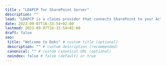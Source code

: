 ```yaml
---
title : "LDAPCP for SharePoint Server"
description: ""
lead: "LDAPCP is a claims provider that connects SharePoint to your Active Directory and LDAP directories, in federated authentication."
date: 2023-09-07T16:33:54+02:00
lastmod: 2023-09-07T16:33:54+02:00
draft: false
seo:
 title: "Welcome to Doks" # custom title (optional)
 description: "" # custom description (recommended)
 canonical: "" # custom canonical URL (optional)
 noindex: false # false (default) or true
---
```

